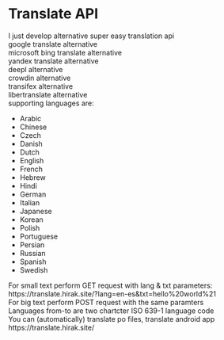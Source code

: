 # Translate API
I just develop alternative super easy translation api<br/>google translate alternative</br>microsoft bing translate alternative<br/>yandex translate alternative<br/>deepl alternative<br/>crowdin alternative<br/>transifex alternative<br/>libertranslate alternative<br/>
supporting languages are:<br/>
<ul><li>Arabic</li>
<li>Chinese</li>
<li>Czech</li>
<li>Danish</li>
<li>Dutch</li>
<li>English</li>
<li>French</li>
<li>Hebrew</li>
<li>Hindi</li>
<li>German</li>
<li>Italian</li>
<li>Japanese</li>
<li>Korean</li>
<li>Polish</li>
<li>Portuguese</li>
<li>Persian</li>
<li>Russian</li>
<li>Spanish</li>
<li>Swedish</li>
</ul>
For small text perform GET request with lang & txt parameters:<br/>
https://translate.hirak.site/?lang=en-es&txt=hello%20world%21<br/>
For big text perform POST request with the same paramters<br/>
Languages from-to are two chartcter ISO 639-1 language code<br/>
You can (automatically) translate po files, translate android app<br/>
https://translate.hirak.site/ <br/>

